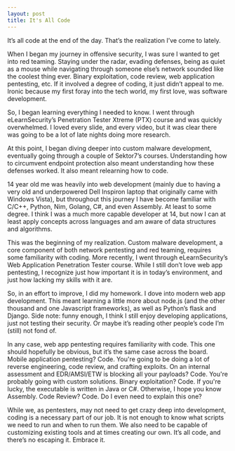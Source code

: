 ```yaml
---
layout: post
title: It's All Code
---
```


It’s all code at the end of the day. That’s the realization I’ve come to lately. 

When I began my journey in offensive security, I was sure I wanted to get into red teaming. Staying under the radar, evading defenses, being as quiet as a mouse while navigating through someone else’s network sounded like the coolest thing ever. Binary exploitation, code review, web application pentesting, etc. If it involved a degree of coding, it just didn’t appeal to me. Ironic because my first foray into the tech world, my first love, was software development.

So, I began learning everything I needed to know. I went through eLearnSecurity’s Penetration Tester Xtreme (PTX) course and was quickly overwhelmed. I loved every slide, and every video, but it was clear there was going to be a lot of late nights doing more research.

At this point, I began diving deeper into custom malware development, eventually going through a couple of Sektor7’s courses. Understanding how to circumvent endpoint protection also meant understanding how these defenses worked. It also meant relearning how to code.

14 year old me was heavily into web development (mainly due to having a very old and underpowered Dell Inspiron laptop that originally came with Windows Vista), but throughout this journey I have become familiar with C/C++, Python, Nim, Golang, C#, and even Assembly. At least to some degree. I think I was a much more capable developer at 14, but now I can at least apply concepts across languages and am aware of data structures and algorithms. 

This was the beginning of my realization. Custom malware development, a core component of both network pentesting and red teaming, requires some familiarity with coding.
More recently, I went through eLearnSecurity’s Web Application Penetration Tester course. While I still don’t love web app pentesting, I recognize just how important it is in today’s environment, and just how lacking my skills with it are.

So, in an effort to improve, I did my homework. I dove into modern web app development. This meant learning a little more about node.js (and the other thousand and one Javascript frameworks), as well as Python’s flask and Django. Side note: funny enough, I think I still enjoy developing applications, just not testing their security. Or maybe it’s reading other people’s code I’m (still) not fond of. 

In any case, web app pentesting requires familiarity with code. This one should hopefully be obvious, but it’s the same case across the board. Mobile application pentesting? Code. You're going to be doing a lot of reverse engineering, code review, and crafting exploits. On an internal assessment and EDR/AMSI/ETW is blocking all your payloads? Code. You're probably going with custom solutions. Binary exploitation? Code. If you're lucky, the executable is written in Java or C#. Otherwise, I hope you know Assembly. Code Review? Code. Do I even need to explain this one?

While we, as pentesters, may not need to get crazy deep into development, coding is a necessary part of our job. It is not enough to know what scripts we need to run and when to run them. We also need to be capable of customizing existing tools and at times creating our own. It’s all code, and there’s no escaping it. Embrace it. 
